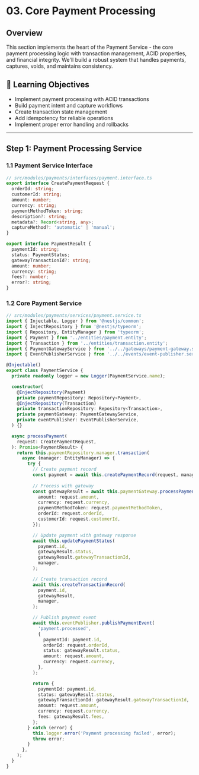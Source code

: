 # 03. Core Payment Processing

## Overview

This section implements the heart of the Payment Service - the core payment processing logic with transaction management, ACID properties, and financial integrity. We'll build a robust system that handles payments, captures, voids, and maintains consistency.

## 🎯 Learning Objectives

- Implement payment processing with ACID transactions
- Build payment intent and capture workflows
- Create transaction state management
- Add idempotency for reliable operations
- Implement proper error handling and rollbacks

---

## Step 1: Payment Processing Service

### 1.1 Payment Service Interface

```typescript
// src/modules/payments/interfaces/payment.interface.ts
export interface CreatePaymentRequest {
  orderId: string;
  customerId: string;
  amount: number;
  currency: string;
  paymentMethodToken: string;
  description?: string;
  metadata?: Record<string, any>;
  captureMethod?: 'automatic' | 'manual';
}

export interface PaymentResult {
  paymentId: string;
  status: PaymentStatus;
  gatewayTransactionId?: string;
  amount: number;
  currency: string;
  fees?: number;
  error?: string;
}
```

### 1.2 Core Payment Service

```typescript
// src/modules/payments/services/payment.service.ts
import { Injectable, Logger } from '@nestjs/common';
import { InjectRepository } from '@nestjs/typeorm';
import { Repository, EntityManager } from 'typeorm';
import { Payment } from '../entities/payment.entity';
import { Transaction } from '../entities/transaction.entity';
import { PaymentGatewayService } from '../../gateways/payment-gateway.service';
import { EventPublisherService } from '../../events/event-publisher.service';

@Injectable()
export class PaymentService {
  private readonly logger = new Logger(PaymentService.name);

  constructor(
    @InjectRepository(Payment)
    private paymentRepository: Repository<Payment>,
    @InjectRepository(Transaction)
    private transactionRepository: Repository<Transaction>,
    private paymentGateway: PaymentGatewayService,
    private eventPublisher: EventPublisherService,
  ) {}

  async processPayment(
    request: CreatePaymentRequest,
  ): Promise<PaymentResult> {
    return this.paymentRepository.manager.transaction(
      async (manager: EntityManager) => {
        try {
          // Create payment record
          const payment = await this.createPaymentRecord(request, manager);
          
          // Process with gateway
          const gatewayResult = await this.paymentGateway.processPayment({
            amount: request.amount,
            currency: request.currency,
            paymentMethodToken: request.paymentMethodToken,
            orderId: request.orderId,
            customerId: request.customerId,
          });

          // Update payment with gateway response
          await this.updatePaymentStatus(
            payment.id,
            gatewayResult.status,
            gatewayResult.gatewayTransactionId,
            manager,
          );

          // Create transaction record
          await this.createTransactionRecord(
            payment.id,
            gatewayResult,
            manager,
          );

          // Publish payment event
          await this.eventPublisher.publishPaymentEvent(
            'payment.processed',
            {
              paymentId: payment.id,
              orderId: request.orderId,
              status: gatewayResult.status,
              amount: request.amount,
              currency: request.currency,
            },
          );

          return {
            paymentId: payment.id,
            status: gatewayResult.status,
            gatewayTransactionId: gatewayResult.gatewayTransactionId,
            amount: request.amount,
            currency: request.currency,
            fees: gatewayResult.fees,
          };
        } catch (error) {
          this.logger.error('Payment processing failed', error);
          throw error;
        }
      },
    );
  }
}
```